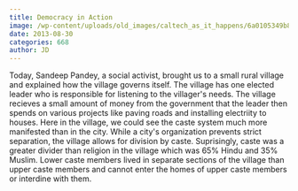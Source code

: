 ```yaml
---
title: Democracy in Action
image: /wp-content/uploads/old_images/caltech_as_it_happens/6a0105349b8251970b019104f5b0aa970c.jpg
date: 2013-08-30
categories: 668
author: JD
---
```


Today, Sandeep Pandey, a social activist, brought us to a small rural village and explained how the village governs itself. The village has one elected leader who is responsible for listening to the villager's needs. The village recieves a small amount of money from the government that the leader then spends on various projects like paving roads and installing electriity to houses. Here in the village, we could see the caste system much more manifested than in the city. While a city's organization prevents strict separation, the village allows for division by caste. Suprisingly, caste was a greater divider than religion in the village which was 65% Hindu and 35% Muslim. Lower caste members lived in separate sections of the village than upper caste members and cannot enter the homes of upper caste members or interdine with them.


